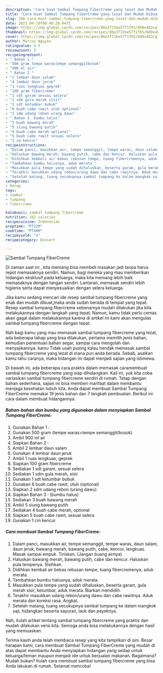 ```yaml
---
description: "Cara buat Sambal Tumpang FiberCreme yang lezat dan Mudah Dibuat"
title: "Cara buat Sambal Tumpang FiberCreme yang lezat dan Mudah Dibuat"
slug: 386-cara-buat-sambal-tumpang-fibercreme-yang-lezat-dan-mudah-dibuat
date: 2021-04-19T00:48:28.047Z
image: https://img-global.cpcdn.com/recipes/86e3f31be57f1f65/680x482cq70/sambal-tumpang-fibercreme-foto-resep-utama.jpg
thumbnail: https://img-global.cpcdn.com/recipes/86e3f31be57f1f65/680x482cq70/sambal-tumpang-fibercreme-foto-resep-utama.jpg
cover: https://img-global.cpcdn.com/recipes/86e3f31be57f1f65/680x482cq70/sambal-tumpang-fibercreme-foto-resep-utama.jpg
author: Marcus Nguyen
ratingvalue: 3.5
reviewcount: 3
recipeingredient:
- " Bahan 1 "
- "500 gram tempe warastempe semanggitbosok"
- "900 ml air"
- " Bahan 2 "
- "2 lembar daun salam"
- "4 lembar daun jeruk"
- "1 ruas lengkuas geprek"
- "100 gram fibercreme"
- "1 sdt garam sesuai selera"
- "1 sdm gula merah sisir"
- "1 sdt ketumbar bubuk"
- "6 buah cabe rawit utuh optional"
- "2 sdm udang rebon urang dawu"
- " Bahan 3  bumbu halus"
- "3 buah bawang merah"
- "5 siung bawang putih"
- "4 buah cabe merah optional"
- "5 buah cabe rawit sesuai selera"
- "1 cm kencur"
recipeinstructions:
- "Dalam panci, masukkan air, tempe semanggit, tempe waras, daun salam, daun jeruk, bawang merah, bawang putih, cabe, kencur, lengkuas. Masak sampai empuk. Tiriskan. (Jangan buang airnya)"
- "Haluskan bawang merah, bawang putih, cabe dan kencur. Haluskan pula tempenya. Sisihkan."
- "Didihkan kembali air bekas rebusan tempe, tuang fibercremenya, aduk merata."
- "Tambahkan bumbu halusnya, aduk merata."
- "Masukkan pula tempe yang sudah dihaluskan, beserta garam, gula merah sisir, ketumbar, aduk merata. Biarkan mendidih."
- "Terakhir masukkan udang rebon/urang dawu dan cabe rawitnya. Aduk merata dan koreksi rasa. Angkat."
- "Setelah matang, tuang secukupnya sambal tumpang ke dalam mangkok saji, hidangkan beserta sayuran, lauk dan peyeknya."
categories:
- Resep
tags:
- sambal
- tumpang
- fibercreme

katakunci: sambal tumpang fibercreme 
nutrition: 162 calories
recipecuisine: Indonesian
preptime: "PT22M"
cooktime: "PT48M"
recipeyield: "3"
recipecategory: Dessert

---
```



![Sambal Tumpang FiberCreme](https://img-global.cpcdn.com/recipes/86e3f31be57f1f65/680x482cq70/sambal-tumpang-fibercreme-foto-resep-utama.jpg)

Di zaman  saat ini , kita memang bisa membeli masakan jadi tanpa harus repot memasaknya sendiri. Namun, bagi mereka yang mau memberikan hidangan eksklusif pada keluarga, maka kita memang lebih baik memasaknya dengan tangan sendiri. Lantaran, memasak sendiri lebih higienis serta dapat menyesuaikan dengan selera keluarga.

Jika kamu sedang mencari ide resep sambal tumpang fibercreme yang enak dan mudah dibuat,maka anda sudah berada di tempat yang tepat. Resep sambal tumpang fibercreme  sebenarnya mudah dilakukan jika kita melakukannya dengan langkah yang tepat. Namun, kamu tidak perlu cemas akan gagal dalam melakukannya 
karena di artikel ini kami akan mengulas sambal tumpang fibercreme dengan tepat.  



Nah bagi kamu yang mau memasak sambal tumpang fibercreme yang lezat, ada beberapa tahap yang bisa dilakukan, pertama memilih jenis bahan, kemudian penentuan bahan segar, sampai cara mengolah dan menyajikannya. kamu Tidak usah pusing kalau hendak memasak sambal tumpang fibercreme yang lezat di mana pun anda berada. Sebab, asalkan kamu  tahu caranya, maka hidangan ini dapat menjadi sajian yang istimewa.

Di bawah ini, ada beberapa cara praktis  dalam memasak caramembuat sambal tumpang fibercreme yang siap dihidangkan. Kali ini, yuk kita coba variasikan sambal tumpang fibercreme sendiri di rumah. Tetap dengan bahan sederhana, sajian ini bisa memberi manfaat dalam membantu menjaga kesehatan tubuh kita. Anda dapat membuat Sambal Tumpang FiberCreme memakai 19 jenis bahan dan 7 langkah pembuatan. Berikut ini cara dalam membuat hidangannya.

<!--inarticleads1-->

##### Bahan-bahan dan bumbu yang digunakan dalam menyiapkan Sambal Tumpang FiberCreme:

1. Gunakan  Bahan 1 :
1. Gunakan 500 gram (tempe waras+tempe semanggit/bosok)
1. Ambil 900 ml air
1. Siapkan  Bahan 2 :
1. Ambil 2 lembar daun salam
1. Gunakan 4 lembar daun jeruk
1. Ambil 1 ruas lengkuas, geprek
1. Siapkan 100 gram fibercreme
1. Sediakan 1 sdt garam, sesuai selera
1. Sediakan 1 sdm gula merah, sisir
1. Gunakan 1 sdt ketumbar bubuk
1. Gunakan 6 buah cabe rawit, utuh (optional)
1. Siapkan 2 sdm udang rebon (urang dawu)
1. Siapkan  Bahan 3 : (bumbu halus)
1. Sediakan 3 buah bawang merah
1. Ambil 5 siung bawang putih
1. Sediakan 4 buah cabe merah, optional
1. Siapkan 5 buah cabe rawit, sesuai selera
1. Gunakan 1 cm kencur




<!--inarticleads2-->

##### Cara membuat Sambal Tumpang FiberCreme:

1. Dalam panci, masukkan air, tempe semanggit, tempe waras, daun salam, daun jeruk, bawang merah, bawang putih, cabe, kencur, lengkuas. Masak sampai empuk. Tiriskan. (Jangan buang airnya)
1. Haluskan bawang merah, bawang putih, cabe dan kencur. Haluskan pula tempenya. Sisihkan.
1. Didihkan kembali air bekas rebusan tempe, tuang fibercremenya, aduk merata.
1. Tambahkan bumbu halusnya, aduk merata.
1. Masukkan pula tempe yang sudah dihaluskan, beserta garam, gula merah sisir, ketumbar, aduk merata. Biarkan mendidih.
1. Terakhir masukkan udang rebon/urang dawu dan cabe rawitnya. Aduk merata dan koreksi rasa. Angkat.
1. Setelah matang, tuang secukupnya sambal tumpang ke dalam mangkok saji, hidangkan beserta sayuran, lauk dan peyeknya.




Nah, itulah artikel tentang  sambal tumpang fibercreme  yang praktis dan mudah dilakukan versi kita. Semoga anda bisa melakukannya dengan hasil yang memuaskan. 

Terima kasih anda telah membaca resep yang kita tampilkan di sini. Besar harapan kami, cara membuat  Sambal Tumpang FiberCreme yang mudah di atas dapat membantu Anda menyiapkan hidangan yang sedap untuk keluarga/teman maupun menjadi ide untuk berjualan makanan. Bagaimana? Mudah bukan? Itulah cara membuat sambal tumpang fibercreme yang bisa Anda lakukan di rumah. Selamat mencoba!

